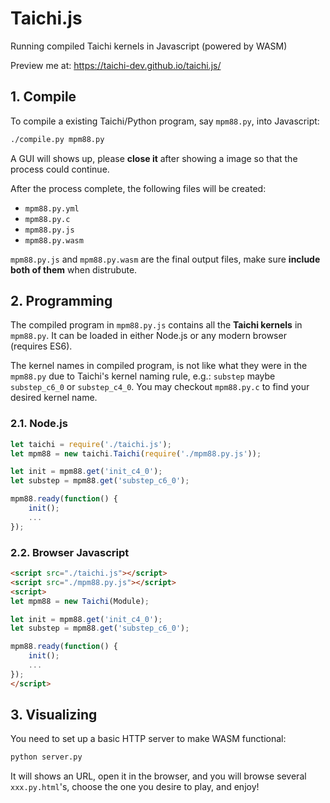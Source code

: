 # Taichi.js

Running compiled Taichi kernels in Javascript (powered by WASM)

Preview me at: https://taichi-dev.github.io/taichi.js/


## 1. Compile

To compile a existing Taichi/Python program, say `mpm88.py`, into Javascript:

```bash
./compile.py mpm88.py
```

A GUI will shows up, please **close it** after showing a image so that the process could continue.

After the process complete, the following files will be created:

- `mpm88.py.yml`
- `mpm88.py.c`
- `mpm88.py.js`
- `mpm88.py.wasm`

`mpm88.py.js` and `mpm88.py.wasm` are the final output files, make sure **include both of them** when distrubute.


## 2. Programming

The compiled program in ``mpm88.py.js`` contains all the **Taichi kernels** in ``mpm88.py``.
It can be loaded in either Node.js or any modern browser (requires ES6).

The kernel names in compiled program, is not like what they were in the ``mpm88.py`` due to Taichi's kernel naming rule, e.g.:
`substep` maybe `substep_c6_0` or `substep_c4_0`. You may checkout `mpm88.py.c` to find your desired kernel name.

### 2.1. Node.js

```js
let taichi = require('./taichi.js');
let mpm88 = new taichi.Taichi(require('./mpm88.py.js'));

let init = mpm88.get('init_c4_0');
let substep = mpm88.get('substep_c6_0');

mpm88.ready(function() {
    init();
    ...
});
```


### 2.2. Browser Javascript

```html
<script src="./taichi.js"></script>
<script src="./mpm88.py.js"></script>
<script>
let mpm88 = new Taichi(Module);

let init = mpm88.get('init_c4_0');
let substep = mpm88.get('substep_c6_0');

mpm88.ready(function() {
    init();
    ...
});
</script>
```

## 3. Visualizing

You need to set up a basic HTTP server to make WASM functional:

```bash
python server.py
```

It will shows an URL, open it in the browser, and you will browse several ``xxx.py.html``'s, choose the one you desire to play, and enjoy!
